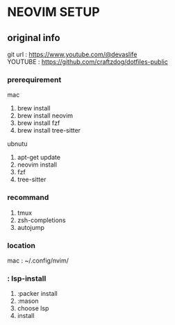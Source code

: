 # NEOVIM SETUP

## original info

git url : https://www.youtube.com/@devaslife   
YOUTUBE : https://github.com/craftzdog/dotfiles-public

### prerequirement

mac

1. brew install
2. brew install neovim
3. brew install fzf
4. brew install tree-sitter

ubnutu

1. apt-get update
2. neovim install
3. fzf
4. tree-sitter

### recommand

1. tmux
2. zsh-completions
3. autojump

### location

mac : ~/.config/nvim/

### : lsp-install

1. :packer install
2. :mason
3. choose lsp
4. install
